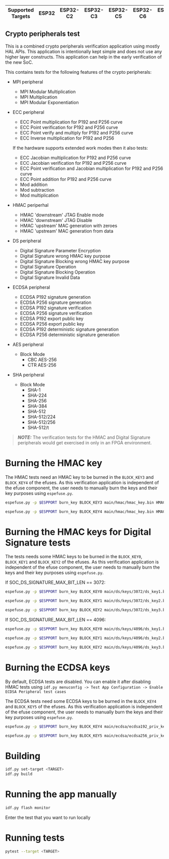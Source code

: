 | Supported Targets | ESP32 | ESP32-C2 | ESP32-C3 | ESP32-C5 | ESP32-C6 | ESP32-H2 | ESP32-P4 | ESP32-S2 | ESP32-S3 |
| ----------------- | ----- | -------- | -------- | -------- | -------- | -------- | -------- | -------- | -------- |

## Crypto peripherals test

This is a combined crypto peripherals verification application using mostly HAL APIs. This application is intentionally kept simple and does not use any higher layer constructs. This application can help in the early verification of the new SoC.

This contains tests for the following features of the crypto peripherals:

- MPI peripheral
    - MPI Modular Multiplication
    - MPI Multiplication
    - MPI Modular Exponentiation

- ECC peripheral
    - ECC Point multiplication for P192 and P256 curve
    - ECC Point verification for P192 and P256 curve
    - ECC Point verify and multiply for P192 and P256 curve
    - ECC Inverse multiplication for P192 and P256

    If the hardware supports extended work modes then it also tests:
    - ECC Jacobian multiplication for P192 and P256 curve
    - ECC Jacobian verification for P192 and P256 curve
    - ECC Point verification and Jacobian multiplication for P192 and P256 curve
    - ECC Point addition for P192 and P256 curve
    - Mod addition
    - Mod subtraction
    - Mod multiplication

- HMAC periperhal
    - HMAC 'downstream' JTAG Enable mode
    - HMAC 'downstream' JTAG Disable
    - HMAC 'upstream' MAC generation with zeroes
    - HMAC 'upstream' MAC generation from data

- DS peripheral
    - Digital Signature Parameter Encryption
    - Digital Signature wrong HMAC key purpose
    - Digital Signature Blocking wrong HMAC key purpose
    - Digital Signature Operation
    - Digital Signature Blocking Operation
    - Digital Signature Invalid Data

- ECDSA peripheral
    - ECDSA P192 signature generation
    - ECDSA P256 signature generation
    - ECDSA P192 signature verification
    - ECDSA P256 signature verification
    - ECDSA P192 export public key
    - ECDSA P256 export public key
    - ECDSA P192 deterministic signature generation
    - ECDSA P256 deterministic signature generation

- AES peripheral
    - Block Mode
        - CBC AES-256
        - CTR AES-256

- SHA peripheral
    - Block Mode
        - SHA-1
        - SHA-224
        - SHA-256
        - SHA-384
        - SHA-512
        - SHA-512/224
        - SHA-512/256
        - SHA-512/t

> **_NOTE:_** The verification tests for the HMAC and Digital Signature peripherals would get exercised in only in an FPGA environment.
# Burning the HMAC key

The HMAC tests need an HMAC key to be burned in the `BLOCK_KEY3` and `BLOCK_KEY4` of the efuses. As this verification application is independent of the efuse component, the user needs to manually burn the keys and their key purposes using `espefuse.py`.

```bash
espefuse.py -p $ESPPORT burn_key BLOCK_KEY3 main/hmac/hmac_key.bin HMAC_DOWN_JTAG

espefuse.py -p $ESPPORT burn_key BLOCK_KEY4 main/hmac/hmac_key.bin HMAC_UP
```

# Burning the HMAC keys for Digital Signature tests

The tests needs some HMAC keys to be burned in the `BLOCK_KEY0`, `BLOCK_KEY1` and `BLOCK_KEY2` of the efuses. As this verification application is independent of the efuse component, the user needs to manually burn the keys and their key purposes using `espefuse.py`.

If SOC_DS_SIGNATURE_MAX_BIT_LEN == 3072:
```bash
espefuse.py -p $ESPPORT burn_key BLOCK_KEY0 main/ds/keys/3072/ds_key1.bin HMAC_DOWN_DIGITAL_SIGNATURE

espefuse.py -p $ESPPORT burn_key BLOCK_KEY1 main/ds/keys/3072/ds_key2.bin HMAC_DOWN_DIGITAL_SIGNATURE

espefuse.py -p $ESPPORT burn_key BLOCK_KEY2 main/ds/keys/3072/ds_key3.bin HMAC_DOWN_DIGITAL_SIGNATURE
```

If SOC_DS_SIGNATURE_MAX_BIT_LEN == 4096:
```bash
espefuse.py -p $ESPPORT burn_key BLOCK_KEY0 main/ds/keys/4096/ds_key1.bin HMAC_DOWN_DIGITAL_SIGNATURE

espefuse.py -p $ESPPORT burn_key BLOCK_KEY1 main/ds/keys/4096/ds_key2.bin HMAC_DOWN_DIGITAL_SIGNATURE

espefuse.py -p $ESPPORT burn_key BLOCK_KEY2 main/ds/keys/4096/ds_key3.bin HMAC_DOWN_DIGITAL_SIGNATURE
```

# Burning the ECDSA keys

By default, ECDSA tests are disabled. You can enable it after disabling HMAC tests using `idf.py menuconfig -> Test App Configuration -> Enable ECDSA Peripheral test cases`

The ECDSA tests need some ECDSA keys to be burned in the `BLOCK_KEY4` and `BLOCK_KEY5` of the efuses. As this verification application is independent of the efuse component, the user needs to manually burn the keys and their key purposes using `espefuse.py`.

```bash
espefuse.py -p $ESPPORT burn_key BLOCK_KEY4 main/ecdsa/ecdsa192_priv_key.pem ECDSA_KEY

espefuse.py -p $ESPPORT burn_key BLOCK_KEY5 main/ecdsa/ecdsa256_priv_key.pem ECDSA_KEY
```

# Building

```bash
idf.py set-target <TARGET>
idf.py build
```

# Running the app manually

```bash
idf.py flash monitor
```

Enter the test that you want to run locally

# Running tests

```bash
pytest --target <TARGET>
```
